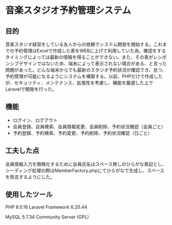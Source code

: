 # 音楽スタジオ予約管理システム

## 目的
音楽スタジオ経営をしている友人からの依頼でシステム開発を開始する。これまでの予約管理はExcelで作成した表をWEBに上げて利用していた為、確認をするタイミングによっては最新の情報を得ることができない。また、その表がレシポンシブデザインではないため、端末によって表示されない場合がある、と言った問題があった。どんな端末からでも最新のスタジオ予約状況が確認でき、且つ、予約管理が可能になるようにシステムを構築する。以前、PHPだけで作成したが、セキュリティ、メンテナンス、拡張性を考慮し、機能を厳選した上でLaravelで開発を行った。

## 機能
- ログイン、ログアウト
- 会員登録、会員検索、会員情報変更、会員削除、予約状況確認（会員ごと）
- 予約登録、予約検索、予約変更、予約削除、予約状況確認（日ごと）

## 工夫した点
会員情報入力を簡略化するために会員氏名はスペース無しのひらがな表記とし、シーディング処理の際はMemberFactory.phpにてひらがなで生成し、スペースを除去するようにした。

## 使用したツール
PHP 8.0.16
Laravel Framework 6.20.44

MySQL 5.7.34 Community Server (GPL)
